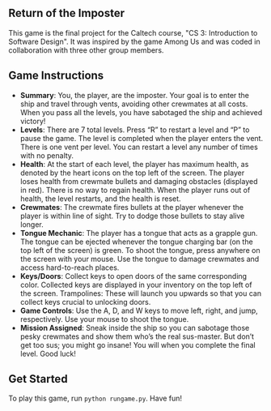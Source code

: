 ## Return of the Imposter
This game is the final project for the Caltech course, "CS 3: Introduction to Software Design". It was inspired by the game Among Us and was coded in collaboration with three other group members.

## Game Instructions
- **Summary**: You, the player, are the imposter. Your goal is to enter the ship and travel through vents, avoiding other crewmates at all costs. When you pass all the levels, you have sabotaged the ship and achieved victory!
- **Levels**: There are 7 total levels. Press “R” to restart a level and “P” to pause the game. The level is completed when the player enters the vent. There is one vent per level. You can restart a level any number of times with no penalty.
- **Health**: At the start of each level, the player has maximum health, as denoted by the heart icons on the top left of the screen. The player loses health from crewmate bullets and damaging obstacles (displayed in red). There is no way to regain health. When the player runs out of health, the level restarts, and the health is reset.
- **Crewmates**: The crewmate fires bullets at the player whenever the player is within line of sight. Try to dodge those bullets to stay alive longer.
- **Tongue Mechanic**: The player has a tongue that acts as a grapple gun. The tongue can be ejected whenever the tongue charging bar (on the top left of the screen) is green. To shoot the tongue, press anywhere on the screen with your mouse. Use the tongue to damage crewmates and access hard-to-reach places.
- **Keys/Doors**: Collect keys to open doors of the same corresponding color. Collected keys are displayed in your inventory on the top left of the screen.
Trampolines: These will launch you upwards so that you can collect keys crucial to unlocking doors.
- **Game Controls**: Use the A, D, and W keys to move left, right, and jump, respectively. Use your mouse to shoot the tongue.
- **Mission Assigned**: Sneak inside the ship so you can sabotage those pesky crewmates and show them who’s the real sus-master. But don’t get too sus; you might go insane! You will when you complete the final level. Good luck!

## Get Started
To play this game, run `python rungame.py`. Have fun!